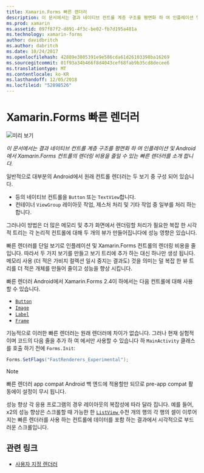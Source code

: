 ```yaml
---
title: Xamarin.Forms 빠른 렌더러
description: 이 문서에서는 결과 네이티브 컨트롤 계층 구조를 평면화 하 여 인플레이션 및 Android에서 Xamarin.Forms 컨트롤의 렌더링 비용을 줄일 수 있는 빠른 렌더러를 소개 합니다.
ms.prod: xamarin
ms.assetid: 097f87f2-d891-4f3c-be02-fb7d195a481a
ms.technology: xamarin-forms
author: davidbritch
ms.author: dabritch
ms.date: 10/24/2017
ms.openlocfilehash: 42889e3805391e9e586cda61d26103398ba16269
ms.sourcegitcommit: 01f93a34b466f8d4043cef68fab9b35cd8decee6
ms.translationtype: MT
ms.contentlocale: ko-KR
ms.lasthandoff: 12/05/2018
ms.locfileid: "52898526"
---
```

# <a name="xamarinforms-fast-renderers"></a>Xamarin.Forms 빠른 렌더러

![미리 보기](~/media/shared/preview.png)

_이 문서에서는 결과 네이티브 컨트롤 계층 구조를 평면화 하 여 인플레이션 및 Android에서 Xamarin.Forms 컨트롤의 렌더링 비용을 줄일 수 있는 빠른 렌더러를 소개 합니다._

일반적으로 대부분의 Android에서 원래 컨트롤 렌더러는 두 보기 중 구성 되어 있습니다.

- 등의 네이티브 컨트롤을 `Button` 또는 `TextView`합니다.
- 컨테이너 `ViewGroup` 레이아웃 작업, 제스처 처리 및 기타 작업 중 일부를 처리 하는 합니다.

그러나이 방법은 더 많은 메모리 및 추가 화면에서 렌더링할 처리가 필요한 복잡 한 시각적 트리는 각 논리적 컨트롤에 대해 두 개의 뷰가 만들어집니다에 성능 영향은 있습니다.

빠른 렌더러를 단일 보기로 인플레이션 및 Xamarin.Forms 컨트롤의 렌더링 비용을 줄입니다. 따라서 두 가지 보기를 만들고 보기 트리에 추가 하는 대신 하나만 생성 됩니다. 메모리 사용 (더 적은 가비지 컬렉션 일시 중지는 결과도) 것을 의미는 덜 복잡 한 뷰 트리를 더 적은 개체를 만들어 줄이고 성능을 향상 시킵니다.

빠른 렌더러 Android에서 Xamarin.Forms 2.4이 하에서는 다음 컨트롤에 대해 사용할 수 있습니다.

- [`Button`](xref:Xamarin.Forms.Button)
- [`Image`](xref:Xamarin.Forms.Image)
- [`Label`](xref:Xamarin.Forms.Label)
- [`Frame`](xref:Xamarin.Forms.Frame)

기능적으로 이러한 빠른 렌더러는 원래 렌더러에 차이가 없습니다. 그러나 현재 실험적 이며 코드의 다음 줄을 추가 하 여 에서만 사용할 수 있습니다 하 `MainActivity` 클래스를 호출 하기 전에 `Forms.Init`:

```csharp
Forms.SetFlags("FastRenderers_Experimental");
```

> [!NOTE]
> 빠른 렌더러 app compat Android 백 엔드에 적용할만 되므로 pre-app compat 활동에이 설정이 무시 됩니다.

성능 향상 각 응용 프로그램의 경우 레이아웃의 복잡성에 따라 달라 집니다. 예를 들어, x2의 성능 향상은 스크롤할 때 가능한 한 [ `ListView` ](xref:Xamarin.Forms.ListView) 수천 개의 행의 각 행의 셀이 이루어지는 빠른 렌더러를 사용 하는 컨트롤에 데이터를 포함 하는 결과에서 시각적으로 부드러운 스크롤입니다.


## <a name="related-links"></a>관련 링크

- [사용자 지정 렌더러](~/xamarin-forms/app-fundamentals/custom-renderer/index.md)
